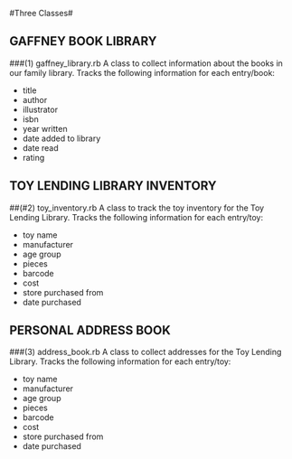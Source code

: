#Three Classes#

## GAFFNEY BOOK LIBRARY
###(1) gaffney_library.rb
A class to collect information about the books in our family library.
Tracks the following information for each entry/book:
* title
* author
* illustrator
* isbn
* year written
* date added to library
* date read
* rating



## TOY LENDING LIBRARY INVENTORY
##(#2) toy_inventory.rb
A class to track the toy inventory for the Toy Lending Library.
Tracks the following information for each entry/toy:
* toy name
* manufacturer
* age group
* pieces
* barcode
* cost
* store purchased from
* date purchased



## PERSONAL ADDRESS BOOK
###(3) address_book.rb
A class to collect addresses  for the Toy Lending Library.
Tracks the following information for each entry/toy:
* toy name
* manufacturer
* age group
* pieces
* barcode
* cost
* store purchased from
* date purchased